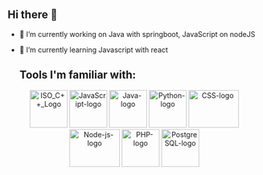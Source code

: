 ## Hi there 👋
- 🔭 I’m currently working on Java with springboot, JavaScript on nodeJS
- 🌱 I’m currently learning Javascript with react


  ## Tools I'm familiar with:
<p align="center">
  <img src="https://github.com/alexdev2001/alexdev2001/assets/146278746/1e4c601b-1d9a-4e86-b23c-55aec3dd4cab" alt="ISO_C++_Logo" width="75" height="75">
  <img src="https://github.com/alexdev2001/alexdev2001/assets/146278746/89f9d6ec-f445-42a4-b647-2dffd400801b" alt="JavaScript-logo" width="75" height="75">
  <img src="https://github.com/alexdev2001/alexdev2001/assets/146278746/a35bde47-df9e-49d4-9abe-1351c1ad00bc" alt="Java-logo" width="75" height="75">
  <img src="https://github.com/alexdev2001/alexdev2001/assets/146278746/50b315a6-a36f-4d70-bfd5-3f31b8d2df4f" alt="Python-logo" width="75" height="75">
  <img src="https://github.com/alexdev2001/alexdev2001/assets/146278746/a43ba3d5-3c76-49c9-a975-0d0c13c874c5" alt="CSS-logo" width="100" height="75">
  <img src="https://github.com/alexdev2001/alexdev2001/assets/146278746/70d422e6-fcd8-4086-8118-845348a7090e" alt="Node-js-logo" width="100" height="75">
  <img src="https://github.com/alexdev2001/alexdev2001/assets/146278746/b495f6f7-3c58-4cfb-b7c4-c4279180a9b6" alt="PHP-logo" width="75" height="75">
  <img src="https://github.com/alexdev2001/alexdev2001/assets/146278746/d5756936-50e7-45c7-a13c-478241534da7" alt="PostgreSQL-logo" width="75" height="75">
</p>






<!--
**alexdev2001/alexdev2001** is a ✨ _special_ ✨ repository because its `README.md` (this file) appears on your GitHub profile.

Here are some ideas to get you started:

- 🔭 I’m currently working on ...
- 🌱 I’m currently learning ...
- 👯 I’m looking to collaborate on ...
- 🤔 I’m looking for help with ...
- 💬 Ask me about ...
- 📫 How to reach me: ...
- 😄 Pronouns: ...
- ⚡ Fun fact: ...
-->

